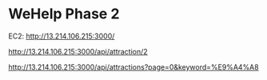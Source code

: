 # WeHelp Phase 2
EC2: 
http://13.214.106.215:3000/

http://13.214.106.215:3000/api/attraction/2

http://13.214.106.215:3000/api/attractions?page=0&keyword=%E9%A4%A8

